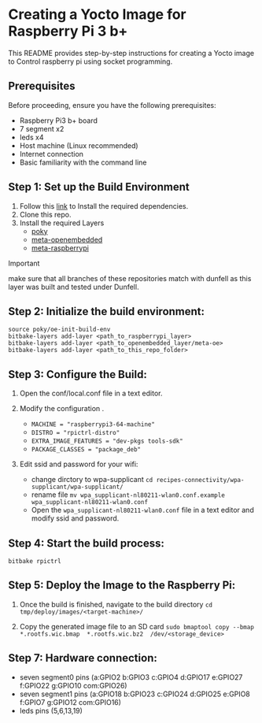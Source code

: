 # Creating a Yocto Image for Raspberry Pi 3 b+

This README provides step-by-step instructions for creating a Yocto image to Control raspberry pi using socket programming.

## Prerequisites

Before proceeding, ensure you have the following prerequisites:

- Raspberry Pi3 b+ board
- 7 segment  x2
- leds       x4
- Host machine (Linux recommended)
- Internet connection
- Basic familiarity with the command line

## Step 1: Set up the Build Environment

1. Follow this [link](https://docs.yoctoproject.org/ref-manual/system-requirements.html) to Install the required dependencies. 
2. Clone this repo.
3. Install the required Layers 
    - [poky](https://github.com/yoctoproject/poky.git)
    - [meta-openembedded](https://github.com/openembedded/meta-openembedded.git)
    - [meta-raspberrypi](https://github.com/agherzan/meta-raspberrypi.git)

> [!IMPORTANT] 
> make sure that all branches of these repositories match with dunfell as this layer was built and tested under Dunfell. 

## Step 2: Initialize the build environment:
```shell
source poky/oe-init-build-env 
bitbake-layers add-layer <path_to_raspberrypi_layer>
bitbake-layers add-layer <path_to_openembedded_layer/meta-oe>
bitbake-layers add-layer <path_to_this_repo_folder>
```
## Step 3: Configure the Build:

1. Open the conf/local.conf file in a text editor.

2. Modify the configuration .
    - `MACHINE = "raspberrypi3-64-machine"`
    - `DISTRO = "rpictrl-distro"`
    - `EXTRA_IMAGE_FEATURES = "dev-pkgs tools-sdk"`
    - `PACKAGE_CLASSES = "package_deb"`

3. Edit ssid and password for your wifi:
    - change dirctory to wpa-supplicant `cd recipes-connectivity/wpa-supplicant/wpa-supplicant/`
    - rename file `mv wpa_supplicant-nl80211-wlan0.conf.example wpa_supplicant-nl80211-wlan0.conf`
    - Open the `wpa_supplicant-nl80211-wlan0.conf` file in a text editor and modify ssid and password.

## Step 4: Start the build process: 
```shell
bitbake rpictrl 
``` 
## Step 5: Deploy the Image to the Raspberry Pi:

1. Once the build is finished, navigate to the build directory 
`cd tmp/deploy/images/<target-machine>/`

2. Copy the generated image file to an SD card 
`sudo bmaptool copy --bmap *.rootfs.wic.bmap  *.rootfs.wic.bz2  /dev/<storage_device>`

## Step 7: Hardware connection:
- seven segment0 pins (a:GPIO2 b:GPIO3 c:GPIO4 d:GPIO17 e:GPIO27 f:GPIO22 g:GPIO10 com:GPIO26)
- seven segment1 pins (a:GPIO18 b:GPIO23 c:GPIO24 d:GPIO25 e:GPIO8 f:GPIO7 g:GPIO12 com:GPIO16)
- leds pins (5,6,13,19)
